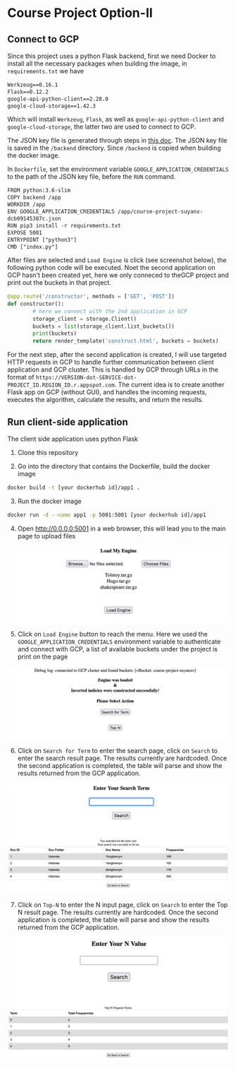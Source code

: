 # Course Project Option-II

## Connect to GCP

Since this project uses a python Flask backend, first we need Docker to install all the necessary packages when building the image, in `requirements.txt` we have

```
Werkzeug==0.16.1
Flask==0.12.2
google-api-python-client==2.28.0
google-cloud-storage==1.42.3
```

Which will install `Werkzeug`, `Flask`, as well as `google-api-python-client` and `google-cloud-storage`, the latter two are used to connect to GCP.

The JSON key file is generated through steps in [this doc](https://cloud.google.com/docs/authentication/getting-started). The JSON key file is saved in the `/backend` directory. Since `/backend` is copied when building the docker image.

In `Dockerfile`, set the environment variable `GOOGLE_APPLICATION_CREDENTIALS` to the path of the JSON key file, before the `RUN` command.

``` docker
FROM python:3.6-slim
COPY backend /app
WORKDIR /app
ENV GOOGLE_APPLICATION_CREDENTIALS /app/course-project-suyanx-dcb09145387c.json
RUN pip3 install -r requirements.txt
EXPOSE 5001
ENTRYPOINT ["python3"]
CMD ["index.py"]

```

After files are selected and `Load Engine` is click (see screenshot below), the following python code will be executed. Noet the second application on GCP hasn't been created yet, here we only conneced to theGCP project and print out the buckets in that project.

``` python
@app.route('/constructor', methods = ['GET', 'POST'])
def constructor(): 
        # here we connect with the 2nd application in GCP
        storage_client = storage.Client()
        buckets = list(storage_client.list_buckets())
        print(buckets)
        return render_template('construct.html', buckets = buckets)
```

For the next step, after the second application is created, I will use targeted HTTP requests in GCP to handle further communication between client application and GCP cluster. This is handled by GCP through URLs in the format of `
https://VERSION-dot-SERVICE-dot-PROJECT_ID.REGION_ID.r.appspot.com
`. The current idea is to create another Flask app on GCP (without GUI), and handles the incoming requests, executes the algorithm, calculate the results, and return the results. 

## Run client-side application

The client side application uses python Flask

1. Clone this repository

2. Go into the directory that contains the Dockerfile, build the docker image 

``` sh
docker build -t [your dockerhub id]/app1 .
```

3. Run the docker image

``` sh
docker run -d --name app1 -p 5001:5001 [your dockerhub id]/app1
```

4. Open http://0.0.0.0:5001 in a web browser, this will lead you to the main page to upload files

![upload page image](readme_image/upload.png)

5. Click on `Load Engine` button to reach the menu. Here we used the `GOOGLE_APPLICATION_CREDENTIALS` environment variable to authenticate and connect with GCP, a list of available buckets under the project is print on the page

![menu page image](readme_image/menu.png)

6. Click on `Search for Term` to enter the search page, click on `Search` to enter the search result page. The results currently are hardcoded. Once the second application is completed, the table will parse and show the results returned from the GCP application.

![menu page image](readme_image/search.png)
![menu page image](readme_image/searchresult.png)

7. Click on `Top-N` to enter the N input page, click on `Search` to enter the Top N result page. The results currently are hardcoded. Once the second application is completed, the table will parse and show the results returned from the GCP application.

![menu page image](readme_image/n.png)
![menu page image](readme_image/nresult.png)